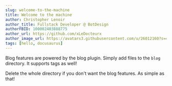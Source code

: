 ```yaml
---
slug: welcome-to-the-machine
title: Welcome to the machine
author: Christopher Lenoir
author_title: Fullstack Developer @ BotDesign
authorFBID: 100002403888775
author_url: https://github.com/xLeDocteurx
author_image_url: https://avatars3.githubusercontent.com/u/26012160?s=460&v=4
tags: [hello, docusaurus]
---
```


Blog features are powered by the blog plugin. Simply add files to the `blog` directory. It supports tags as well!

Delete the whole directory if you don't want the blog features. As simple as that!
